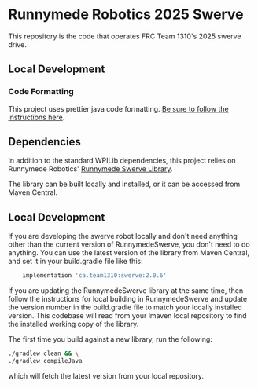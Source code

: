 # Runnymede Robotics 2025 Swerve

This repository is the code that operates FRC Team 1310's 2025 swerve drive.

## Local Development

### Code Formatting
This project uses prettier java code formatting. [Be sure to follow the instructions here](https://github.com/jhipster/prettier-java/blob/main/docs/advanced_usage.md).

## Dependencies

In addition to the standard WPILib dependencies, this project relies on Runnymede Robotics' [Runnymede Swerve Library](https://github.com/RunnymedeRobotics1310/RunnymedeSwerve).

The library can be built locally and installed, or it can be accessed from Maven Central.

## Local Development
If you are developing the swerve robot locally and don't need anything other than the current version of RunnymedeSwerve, you don't need to do anything.  You can use the latest version of the library from Maven Central, and set it in your build.gradle file like this:

```gradle
    implementation 'ca.team1310:swerve:2.0.6'
```

If you are updating the RunnymedeSwerve library at the same time, then follow the instructions for local building in RunnymedeSwerve and update the version number in the build.gradle file to match your locally installed version. This codebase will read from your lmaven local repository to find the installed working copy of the library.

The first time you build against a new library, run the following:
```bash
./gradlew clean && \
./gradlew compileJava
```
which will fetch the latest version from your local repository.
